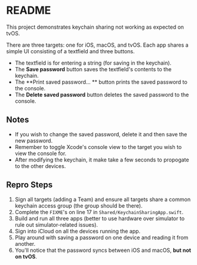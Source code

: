 # README

This project demonstrates keychain sharing not working as expected on tvOS.   

There are three targets: one for iOS, macOS, and tvOS. Each app shares a simple 
UI consisting of a textfield and three buttons.

- The textfield is for entering a string (for saving in the keychain).
- The **Save password** button saves the textfield's contents to the keychain.
- The **Print saved password... ** button prints the saved password to the console.
- The **Delete saved password** button deletes the saved password to the console.

## Notes
- If you wish to change the saved password, delete it and then save the new password.
- Remember to toggle Xcode's console view to the target you wish to view the console for.
- After modifying the keychain, it make take a few seconds to propogate to the other devices. 

## Repro Steps
1. Sign all targets (adding a Team) and ensure all targets share a common keychain access group (the group should be there).
2. Complete the `FIXME`'s on line 17 in `Shared/KeychainSharingApp.swift`. 
3. Build and run all three apps (better to use hardware over simulator to rule out simulator-related issues).
4. Sign into iCloud on all the devices running the app.
5. Play around with saving a password on one device and reading it from another.
6. You'll notice that the password syncs between iOS and macOS, **but not on tvOS**.
  
